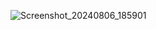 ![Screenshot_20240806_185901](https://github.com/user-attachments/assets/1b52d8ad-3e16-49fd-9080-c39da4bebb25)
